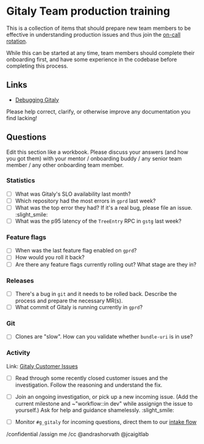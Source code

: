 # Gitaly Team production training

This is a collection of items that should prepare new team members to be effective in understanding production issues and thus join the [on-call rotation](https://about.gitlab.com/handbook/engineering/development/enablement/systems/gitaly#gitaly-oncall-rotation).

While this can be started at any time, team members should complete their onboarding first, and have some experience in the codebase before completing this process.

## Links

- [Debugging Gitaly](https://about.gitlab.com/handbook/engineering/development/enablement/systems/gitaly/debugging)

Please help correct, clarify, or otherwise improve any documentation you find lacking!

## Questions

Edit this section like a workbook. Please discuss your answers (and how you got them) with your mentor / onboarding buddy / any senior team member / any other onboarding team member.

### Statistics

- [ ] What was Gitaly's SLO availability last month?
- [ ] Which repository had the most errors in `gprd` last week?
- [ ] What was the top error they had? If it's a real bug, please file an issue. :slight_smile:
- [ ] What was the p95 latency of the `TreeEntry` RPC in `gstg` last week?

### Feature flags

- [ ] When was the last feature flag enabled on `gprd`?
- [ ] How would you roll it back?
- [ ] Are there any feature flags currently rolling out? What stage are they in?

### Releases

- [ ] There's a bug in `git` and it needs to be rolled back. Describe the process and prepare the necessary MR(s).
- [ ] What commit of Gitaly is running currently in `gprd`?

### Git

- [ ] Clones are "slow". How can you validate whether `bundle-uri` is in use?


### Activity

Link: [Gitaly Customer Issues](https://gitlab.com/gitlab-org/gitaly/-/issues/?sort=due_date&state=opened&label_name%5B%5D=Gitaly%20Customer%20Issue&first_page_size=100)

- [ ] Read through some recently closed customer issues and the investigation. Follow the reasoning and understand the fix.
- [ ] Join an ongoing investigation, or pick up a new incoming issue. (Add the current milestone and ~"workflow::in dev" while assignign the issue to yourself.) Ask for help and guidance shamelessly. :slight_smile:
- [ ] Monitor `#g_gitaly` for incoming questions, direct them to our [intake flow](https://handbook.gitlab.com/handbook/engineering/infrastructure/core-platform/systems/gitaly/#customer-issues)


/confidential
/assign me
/cc @andrashorvath @jcaigitlab
